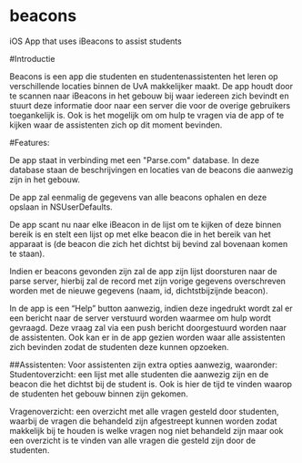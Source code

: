 beacons
=======

iOS App that uses iBeacons to assist students

#Introductie

Beacons is een app die studenten en studentenassistenten het leren op verschillende locaties binnen de UvA makkelijker maakt. De app houdt door te scannen naar iBeacons in het gebouw bij waar iedereen zich bevindt en stuurt deze informatie door naar een server die voor de overige gebruikers toegankelijk is. Ook is het mogelijk om om hulp te vragen via de app of te kijken waar de assistenten zich op dit moment bevinden.


#Features:

De app staat in verbinding met een "Parse.com" database. In deze database staan de beschrijvingen en locaties van de beacons die aanwezig zijn in het gebouw.

De app zal eenmalig de gegevens van alle beacons ophalen en deze opslaan in NSUserDefaults.

De app scant nu naar elke iBeacon in de lijst om te kijken of deze binnen bereik is en stelt een lijst op met elke beacon die in het bereik van het apparaat is (de beacon die zich het dichtst bij bevind zal bovenaan komen te staan).

Indien er beacons gevonden zijn zal de app zijn lijst doorsturen naar de parse server, hierbij zal de record met zijn vorige gegevens overschreven worden met de nieuwe gegevens (naam, id, dichtstbijzijnde beacon).

In de app is een “Help” button aanwezig, indien deze ingedrukt wordt zal er een bericht naar de server verstuurd worden waarmee om hulp wordt gevraagd. Deze vraag zal via een push bericht doorgestuurd worden naar de assistenten. Ook kan er in de app gezien worden waar alle assistenten zich bevinden zodat de studenten deze kunnen opzoeken.


##Assistenten:
Voor assistenten zijn extra opties aanwezig, waaronder:
Studentoverzicht: een lijst met alle studenten die aanwezig zijn en de beacon die het dichtst bij de student is. Ook is hier de tijd te vinden waarop de studenten het gebouw binnen zijn gekomen.

Vragenoverzicht: een overzicht met alle vragen gesteld door studenten, waarbij de vragen die behandeld zijn afgestreept kunnen worden zodat makkelijk bij te houden is welke vragen nog niet behandeld zijn maar ook een overzicht is te vinden van alle vragen die gesteld zijn door de studenten.
